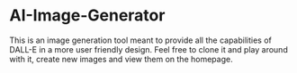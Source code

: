# AI-Image-Generator
This is an image generation tool meant to provide all the capabilities of DALL-E in a more user friendly design. Feel free to clone it and play around with it, create new images and view them on the homepage.
